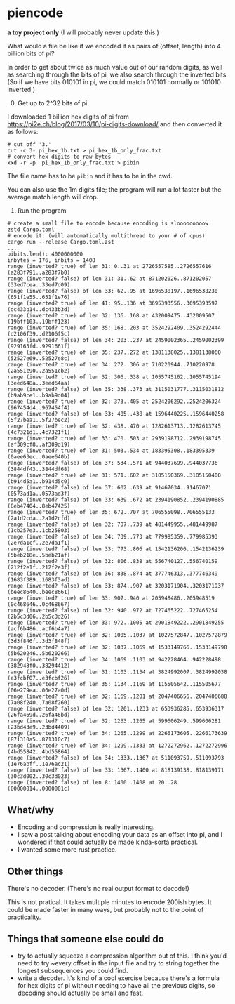 piencode
========

**a toy project only** (I will probably never update this.)

What would a file be like if we encoded it as pairs of (offset, length) into 4 billion bits of pi?

In order to get about twice as much value out of our random digits, as well as searching through the
bits of pi, we also search through the inverted bits. (So if we have bits 010101 in pi, we could match
010101 normally or 101010 inverted.)

0. Get up to 2^32 bits of pi.

I downloaded 1 billion hex digits of pi from https://pi2e.ch/blog/2017/03/10/pi-digits-download/
and then converted it as follows:

```
# cut off '3.'
cut -c 3- pi_hex_1b.txt > pi_hex_1b_only_frac.txt
# convert hex digits to raw bytes
xxd -r -p  pi_hex_1b_only_frac.txt > pibin
```

The file name has to be `pibin` and it has to be in the cwd.

You can also use the 1m digits file; the program will run a lot faster but the average match length will
drop.

1. Run the program

```
# create a small file to encode because encoding is slooooooooow
zstd Cargo.toml
# encode it: (will automatically multithread to your # of cpus)
cargo run --release Cargo.toml.zst
...
pibits.len(): 4000000000
inbytes = 176, inbits = 1408
range (inverted? true) of len 31: 0..31 at 2726557585..2726557616 (a283f791..a283f7b0)
range (inverted? false) of len 31: 31..62 at 871202026..871202057 (33ed7cea..33ed7d09)
range (inverted? false) of len 33: 62..95 at 1696538197..1696538230 (651f1e55..651f1e76)
range (inverted? true) of len 41: 95..136 at 3695393556..3695393597 (dc433b14..dc433b3d)
range (inverted? true) of len 32: 136..168 at 432009475..432009507 (19bff103..19bff123)
range (inverted? true) of len 35: 168..203 at 3524292409..3524292444 (d2106f39..d2106f5c)
range (inverted? false) of len 34: 203..237 at 2459002365..2459002399 (929165fd..9291661f)
range (inverted? true) of len 35: 237..272 at 1381138025..1381138060 (52527e69..52527e8c)
range (inverted? true) of len 34: 272..306 at 710220944..710220978 (2a551c90..2a551cb2)
range (inverted? true) of len 32: 306..338 at 1055745162..1055745194 (3eed648a..3eed64aa)
range (inverted? false) of len 35: 338..373 at 3115031777..3115031812 (b9ab9ce1..b9ab9d04)
range (inverted? true) of len 32: 373..405 at 2524206292..2524206324 (967454d4..967454f4)
range (inverted? false) of len 33: 405..438 at 1596440225..1596440258 (5f27bea1..5f27bec2)
range (inverted? true) of len 32: 438..470 at 1282613713..1282613745 (4c7321d1..4c7321f1)
range (inverted? true) of len 33: 470..503 at 2939198712..2939198745 (af309cf8..af309d19)
range (inverted? true) of len 31: 503..534 at 183395308..183395339 (0aee63ec..0aee640b)
range (inverted? false) of len 37: 534..571 at 944037699..944037736 (3844df43..3844df68)
range (inverted? true) of len 31: 571..602 at 3105150369..3105150400 (b914d5a1..b914d5c0)
range (inverted? false) of len 37: 602..639 at 91467034..91467071 (0573ad1a..0573ad3f)
range (inverted? false) of len 33: 639..672 at 2394190852..2394190885 (8eb47404..8eb47425)
range (inverted? true) of len 35: 672..707 at 706555098..706555133 (2a1d2cda..2a1d2cfd)
range (inverted? false) of len 32: 707..739 at 481449955..481449987 (1cb257e3..1cb25803)
range (inverted? false) of len 34: 739..773 at 779985359..779985393 (2e7da1cf..2e7da1f1)
range (inverted? false) of len 33: 773..806 at 1542136206..1542136239 (5beb218e..5beb21af)
range (inverted? false) of len 32: 806..838 at 556740127..556740159 (212f2e1f..212f2e3f)
range (inverted? false) of len 36: 838..874 at 377746313..377746349 (1683f389..1683f3ad)
range (inverted? false) of len 33: 874..907 at 3203171904..3203171937 (beec8640..beec8661)
range (inverted? true) of len 33: 907..940 at 205948486..205948519 (0c468646..0c468667)
range (inverted? false) of len 32: 940..972 at 727465222..727465254 (2b5c3d06..2b5c3d26)
range (inverted? true) of len 33: 972..1005 at 2901849222..2901849255 (acf6b486..acf6b4a7)
range (inverted? true) of len 32: 1005..1037 at 1027572847..1027572879 (3d3f846f..3d3f848f)
range (inverted? true) of len 32: 1037..1069 at 1533149766..1533149798 (5b620246..5b620266)
range (inverted? true) of len 34: 1069..1103 at 942228464..942228498 (382943f0..38294412)
range (inverted? true) of len 31: 1103..1134 at 3824992007..3824992038 (e3fcbf07..e3fcbf26)
range (inverted? true) of len 35: 1134..1169 at 115505642..115505677 (06e279ea..06e27a0d)
range (inverted? true) of len 32: 1169..1201 at 2047406656..2047406688 (7a08f240..7a08f260)
range (inverted? false) of len 32: 1201..1233 at 653936285..653936317 (26fa469d..26fa46bd)
range (inverted? true) of len 32: 1233..1265 at 599606249..599606281 (23bd43e9..23bd4409)
range (inverted? true) of len 34: 1265..1299 at 2266173605..2266173639 (871310a5..871310c7)
range (inverted? true) of len 34: 1299..1333 at 1272272962..1272272996 (4bd55842..4bd55864)
range (inverted? false) of len 34: 1333..1367 at 511093759..511093793 (1e76abff..1e76ac21)
range (inverted? false) of len 33: 1367..1400 at 818139138..818139171 (30c3d002..30c3d023)
range (inverted? false) of len 8: 1400..1408 at 20..28 (00000014..0000001c)
```

## What/why

 - Encoding and compression is really interesting. 
 - I saw a post talking about encoding your data as an offset into pi, and I wondered if that could actually be made
    kinda-sorta practical.
 - I wanted some more rust practice.

## Other things
There's no decoder. (There's no real output format to decode!)

This is not pratical. It takes multiple minutes to encode 200ish bytes. It could be made faster
in many ways, but probably not to the point of practicality.

## Things that someone else could do
 - try to actually squeeze a compression algorithm out of this. I think you'd need to try ~every
   offset in the input file and try to string together the longest subsequences you could find.
 - write a decoder. It's kind of a cool exercise because there's a formula for hex digits of pi
   without needing to have all the previous digits, so decoding should actually be small and fast.
